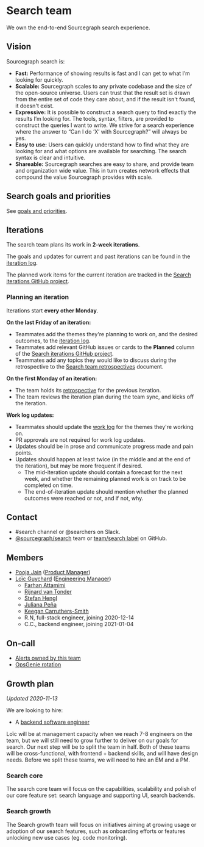 # Search team

We own the end-to-end Sourcegraph search experience.

## Vision

Sourcegraph search is:

- **Fast:** Performance of showing results is fast and I can get to what I’m looking for quickly.
- **Scalable:** Sourcegraph scales to any private codebase and the size of the open-source universe. Users can trust that the result set is drawn from the entire set of code they care about, and if the result isn't found, it doesn't exist.
- **Expressive:** It is possible to construct a search query to find exactly the results I’m looking for. The tools, syntax, filters, are provided to construct the queries I want to write. We strive for a search experience where the answer to “Can I do ‘X’ with Sourcegraph?” will always be yes.
- **Easy to use:** Users can quickly understand how to find what they are looking for and what options are available for searching. The search syntax is clear and intuitive.
- **Shareable:** Sourcegraph searches are easy to share, and provide team and organization wide value. This in turn creates network effects that compound the value Sourcegraph provides with scale.

## Search goals and priorities

See [goals and priorities](goals.md).

## Iterations

The search team plans its work in **2-week iterations**.

The goals and updates for current and past iterations can be found in the [iteration log](./iteration_log.md).

The planned work items for the current iteration are tracked in the [Search iterations GitHub project](https://github.com/orgs/sourcegraph/projects/93).

### Planning an iteration

Iterations start **every other Monday**.

**On the last Friday of an iteration:**

- Teammates add the themes they're planning to work on, and the desired outcomes, to the [iteration log](./iteration_log.md).
- Teammates add relevant GitHub issues or cards to the **Planned** column of the [Search iterations GitHub project](https://github.com/orgs/sourcegraph/projects/93).
- Teammates add any topics they would like to discuss during the retrospective to the [Search team retrospectives](https://docs.google.com/document/d/1YyPhH-OVrFddLhlerlfrqmnqe633I09wp9D9mSI4Za8/edit) document.

**On the first Monday of an iteration:**

- The team holds its [retrospective](https://docs.google.com/document/d/1YyPhH-OVrFddLhlerlfrqmnqe633I09wp9D9mSI4Za8/edit) for the previous iteration.
- The team reviews the iteration plan during the team sync, and kicks off the iteration.

**Work log updates:**

- Teammates should update the [work log](./iteration_log.md) for the themes they're working on.
- PR approvals are not required for work log updates.
- Updates should be in prose and communicate progress made and pain points.
- Updates should happen at least twice (in the middle and at the end of the iteration), but may be more frequent if desired.
  - The mid-iteration update should contain a forecast for the next week, and whether the remaining planned work is on track to be completed on time.
  - The end-of-iteration update should mention whether the planned outcomes were reached or not, and if not, why.

## Contact

- #search channel or @searchers on Slack.
- [@sourcegraph/search](https://github.com/orgs/sourcegraph/teams/search) team or [team/search label](https://github.com/sourcegraph/sourcegraph/issues?q=is%3Aissue+is%3Aopen+label%3Ateam%2Fsearch+) on GitHub.

## Members

- [Pooja Jain](../../../company/team/index.md#) ([Product Manager](../../product/roles/product_manager.md))
- [Loïc Guychard](../../../company/team/index.md#loïc-guychard) ([Engineering Manager](../roles.md#engineering-manager))
  - [Farhan Attamimi](../../../company/team/index.md#farhan-attamimi)
  - [Rijnard van Tonder](../../../company/team/index.md#rijnard-van-tonder)
  - [Stefan Hengl](../../../company/team/index.md#stefan-hengl-he-him)
  - [Juliana Peña](../../../company/team/index.md#juliana-peña-she-her)
  - [Keegan Carruthers-Smith](../../../company/team/index.md#keegan-carruthers-smith)
  - R.N, full-stack engineer, joining 2020-12-14
  - C.C., backend engineer, joining 2021-01-04

## On-call

- [Alerts owned by this team](https://sourcegraph.com/search?q=repo%3A%5Egithub.com%2Fsourcegraph%2Fsourcegraph%24+file%3Amonitoring%2F.*+%7B%3A%5B_%5D%2C+Owner%3A+ObservableOwnerSearch%2C+%3A%5B_%5D%7D+OR+%28%3A%5B_%5D%2C+ObservableOwnerSearch%29+count%3A1000&patternType=structural)
- [OpsGenie rotation](https://sourcegraph.app.opsgenie.com/teams/dashboard/f482ef3e-f5dc-4bef-b7c4-307e0ad30d6a)

## Growth plan

_Updated 2020-11-13_

We are looking to hire:

- A [backend software engineer](../hiring/software-engineer-backend.md)

Loïc will be at management capacity when we reach 7-8 engineers on the team, but we will still need to grow further to deliver on our goals for search. Our next step will be to split the team in half. Both of these teams will be cross-functional, with frontend + backend skills, and will have design needs. Before we split these teams, we will need to hire an EM and a PM.

### Search core

The search core team will focus on the capabilities, scalability and polish of our core feature set: search language and supporting UI, search backends.

### Search growth

The Search growth team will focus on initiatives aiming at growing usage or adoption of our search features, such as onboarding efforts or features unlocking new use cases (eg. code monitoring).
